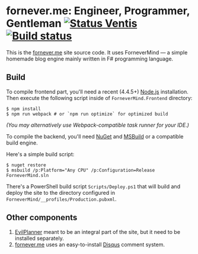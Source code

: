 fornever.me: Engineer, Programmer, Gentleman [![Status Ventis](https://img.shields.io/badge/status-ventis-yellow.svg)](https://github.com/ForNeVeR/andivionian-status-classifier) [![Build status](https://ci.appveyor.com/api/projects/status/dh7qx27hrjs8chp3/branch/develop?svg=true)](https://ci.appveyor.com/project/ForNeVeR/fornever-me/branch/develop)
============================================

This is the [fornever.me][] site source code. It uses ForneverMind — a simple
homemade blog engine mainly written in F# programming language.

Build
-----

To compile frontend part, you'll need a recent (4.4.5+) [Node.js][node-js]
installation. Then execute the following script inside of
`ForneverMind.Frontend` directory:

    $ npm install
    $ npm run webpack # or `npm run optimize` for optimized build

_(You may alternatively use Webpack-compatible task runner for your IDE.)_

To compile the backend, you'll need [NuGet][nuget] and [MSBuild][msbuild] or a
compatible build engine.

Here's a simple build script:

    $ nuget restore
    $ msbuild /p:Platform="Any CPU" /p:Configuration=Release ForneverMind.sln

There's a PowerShell build script `Scripts/Deploy.ps1` that will build and
deploy the site to the directory configured in
`ForneverMind/__profiles/Production.pubxml`.

Other components
----------------

1.  [EvilPlanner][evil-planner] meant to be an integral part of the site, but it
    need to be installed separately.
2.  [fornever.me][] uses an easy-to-install [Disqus][disqus] comment system.

[disqus]: https://disqus.com/
[evil-planner]: https://github.com/ForNeVeR/EvilPlanner
[fornever.me]: https://fornever.me/
[msbuild]: https://msdn.microsoft.com/en-us/library/dd393574.aspx
[node-js]: https://nodejs.org/
[nuget]: https://www.nuget.org/

